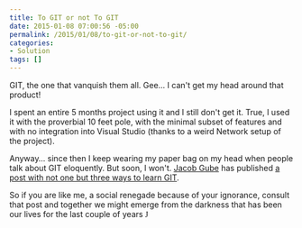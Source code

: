 ```yaml
---
title: To GIT or not To GIT
date: 2015-01-08 07:00:56 -05:00
permalink: /2015/01/08/to-git-or-not-to-git/
categories:
- Solution
tags: []
---
```

<p>GIT, the one that vanquish them all.  Gee…  I can't get my head around that product!
</p><p>I spent an entire 5 months project using it and I still don't get it.  True, I used it with the proverbial 10 feet pole, with the minimal subset of features and with no integration into Visual Studio (thanks to a weird Network setup of the project).
</p><p>Anyway…  since then I keep wearing my paper bag on my head when people talk about GIT eloquently.  But soon, I won't.  <a href="http://customdesigntools.com/author/jacob-gube/">Jacob Gube</a> has published <a href="http://customdesigntools.com/interactive-git-tutorials/">a post with not one but three ways to learn GIT</a>.
</p><p>So if you are like me, a social renegade because of your ignorance, consult that post and together we might emerge from the darkness that has been our lives for the last couple of years <span style="font-family:Wingdings;">J</span></p>